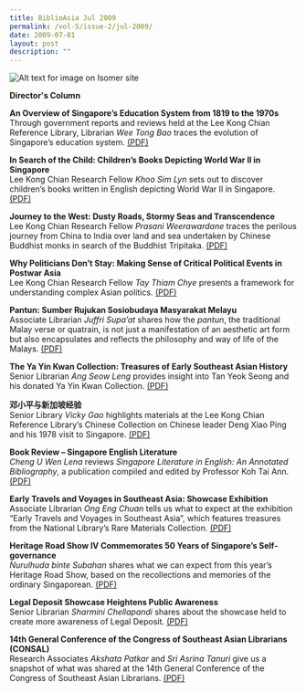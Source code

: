 ```yaml
---
title: BiblioAsia Jul 2009
permalink: /vol-5/issue-2/jul-2009/
date: 2009-07-01
layout: post
description: ""
---
```

![Alt text for image on Isomer site](/images/covers/ba5-2.jpg)

<a style="text-decoration: none; font-weight: bold;" href="/vol-5/issue2/jul-2009/director-column/">Director's Column</a>

<a style="text-decoration: none; font-weight: bold;" href="/vol-5/issue2/jul-2009/singapore-education-system-overview/">An Overview of Singapore’s Education System from 1819 to the 1970s</a><br>Through government reports and reviews held at the Lee Kong Chian Reference Library, Librarian *Wee Tong Bao* traces the evolution of Singapore’s education system. [(PDF)](/files/pdf/vol-5/issue-2/v5-issue2_EducationSystem.pdf)

<a style="text-decoration: none; font-weight: bold;" href="/vol-5/issue2/jul-2009/child-children-book-world-war/">In Search of the Child: Children’s Books Depicting World War II in Singapore</a><br>
Lee Kong Chian Research Fellow *Khoo Sim Lyn* sets out to discover children’s books written in English depicting World War II in Singapore. [(PDF)](/files/pdf/vol-5/issue-2/v5-issue2_ChildrenBooks.pdf)

<a style="text-decoration: none; font-weight: bold;" href="/vol-5/issue2/jul-2009/journey-west-dusty-road-stormy-seas/">Journey to the West: Dusty Roads, Stormy Seas and Transcendence</a><br>Lee Kong Chian Research Fellow *Prasani Weerawardane* traces the perilous journey from China to India over land and sea undertaken by Chinese Buddhist monks in search of the Buddhist Tripitaka. [(PDF)](/files/pdf/vol-5/issue-2/v5-issue2_JourneyWest.pdf)

<a style="text-decoration: none; font-weight: bold;" href="/vol-5/issue2/jul-2009/asia-politician-critical-event-post-war">Why Politicians Don’t Stay: Making Sense of Critical Political Events in Postwar Asia</a><br>Lee Kong Chian Research Fellow *Tay Thiam Chye* presents a framework for understanding complex Asian politics. [(PDF)](/files/pdf/vol-5/issue-2/v5-issue2_CriticalPolitical.pdf)

<a style="text-decoration: none; font-weight: bold;" href="/vol-5/issue2/jul-2009/pantun-sumber-masyarakat-melayu">Pantun: Sumber Rujukan Sosiobudaya Masyarakat Melayu</a><br>Associate Librarian *Juffri Supa’at* shares how the *pantun*, the traditional Malay verse or quatrain, is not just a manifestation of an aesthetic art form but also encapsulates and reflects the philosophy and way of life of the Malays. [(PDF)](/files/pdf/vol-5/issue-2/v5-issue2_PantunSumber.pdf)

<a style="text-decoration: none; font-weight: bold;" href="/vol-5/issue2/jul-2009/ya-yin-kwan-treasure">The Ya Yin Kwan Collection: Treasures of Early Southeast Asian History</a><br>Senior Librarian *Ang Seow Leng* provides insight into Tan Yeok Seong and his donated Ya Yin Kwan Collection. [(PDF)](/files/pdf/vol-5/issue-2/v5-issue2_YaYinKwan.pdf)

<a style="text-decoration: none; font-weight: bold;" href="/vol-5/issue2/jul-2009/singapore-deng-xiaoping-experience">邓小平与新加坡经验</a><br>Senior Library *Vicky Gao* highlights materials at the Lee Kong Chian Reference Library’s Chinese Collection on Chinese leader Deng Xiao Ping and his 1978 visit to Singapore. [(PDF)](/files/pdf/vol-5/issue-2/v5-issue2_Chinese.pdf)

**Book Review – Singapore English Literature**
<br>*Cheng U Wen Lena* reviews *Singapore Literature in English: An Annotated Bibliography*, a publication compiled and edited by Professor Koh Tai Ann. [(PDF)](/files/pdf/vol-5/issue-2/v5-issue2_EnglishLiterature.pdf)

**Early Travels and Voyages in Southeast Asia: Showcase Exhibition**<br>Associate Librarian *Ong Eng Chuan* tells us what to expect at the exhibition “Early Travels and Voyages in Southeast Asia”, which features treasures from the National Library’s Rare Materials Collection. [(PDF)](/files/pdf/vol-5/issue-2/v5-issue2_TravelsVoyages.pdf)

**Heritage Road Show IV Commemorates 50 Years of Singapore’s Self-governance** <br>
*Nurulhuda binte Subahan* shares what we can expect from this year’s Heritage Road Show, based on the recollections and memories of the ordinary Singaporean. [(PDF)](/files/pdf/vol-5/issue-2/V5-issue2_HeritageRoad.pdf)

**Legal Deposit Showcase Heightens Public Awareness** <br>
Senior Librarian *Sharmini Chellapandi* shares about the showcase held to create more awareness of Legal Deposit. [(PDF)](/files/pdf/vol-5/issue-2/v5-issue2_LegalDeposit.pdf)

<a style="text-decoration: none; font-weight: bold;" href="/vol-5/issue2/jul-2009/consal-dynamic-library-information-services">14th General Conference of the Congress of Southeast Asian Librarians (CONSAL)</a><br>Research Associates *Akshata Patkar* and *Sri Asrina Tanuri* give us a snapshot of what was shared at the 14th General Conference of the Congress of Southeast Asian Librarians. [(PDF)](/files/pdf/vol-5/issue-2/v5-issue2_DynamicLibraries.pdf)
